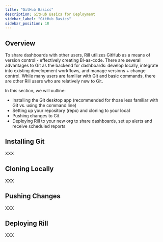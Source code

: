```yaml
---
title: "GitHub Basics"
description: GitHub Basics for Deployment
sidebar_label: "GitHub Basics"
sidebar_position: 10
---
```


## Overview

To share dashboards with other users, Rill utilizes GitHub as a means of version control - effectively creating BI-as-code. There are several advantages to Git as the backend for dashboards: develop locally, integrate into existing development workflows, and manage versions + change control. While many users are familiar with Git and basic commands, there are other Rill users who are relatively new to Git. 

In this section, we will outline: 

- Installing the Git desktop app (recommended for those less familiar with Git vs. using the command line)
- Setting up your repository (repo) and cloning to your local
- Pushing changes to Git
- Deploying Rill to your new org to share dashboards, set up alerts and receive scheduled reports

## Installing Git

XXX

## Cloning Locally

XXX

## Pushing Changes

XXX

## Deploying Rill

XXX